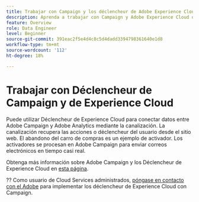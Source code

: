 ```yaml
---
title: Trabajar con Campaign y los déclencheur de Adobe Experience Cloud
description: Aprenda a trabajar con Campaign y Adobe Experience Cloud déclencheur
feature: Overview
role: Data Engineer
level: Beginner
source-git-commit: 391eac2f5e4d4c8c5d4dadd3394798361640e1d8
workflow-type: tm+mt
source-wordcount: '112'
ht-degree: 18%

---
```


# Trabajar con Déclencheur de Campaign y de Experience Cloud

Puede utilizar Déclencheur de Experience Cloud para conectar datos entre Adobe Campaign y Adobe Analytics mediante la canalización. La canalización recupera las acciones o déclencheur del usuario desde el sitio web. El abandono del carro de compras es un ejemplo de activador. Los activadores se procesan en Adobe Campaign para enviar correos electrónicos en tiempo casi real.

Obtenga más información sobre Adobe Campaign y los Déclencheur de Experience Cloud en [esta página](https://experienceleague.adobe.com/docs/campaign-classic/using/integrating-with-adobe-experience-cloud/experience-triggers/about-triggers.html?lang=en).

??  Como usuario de Cloud Services administrados, [póngase en contacto con el Adobe](../start/campaign-faq.md#support) para implementar los déclencheur de Experience Cloud con Campaign.
